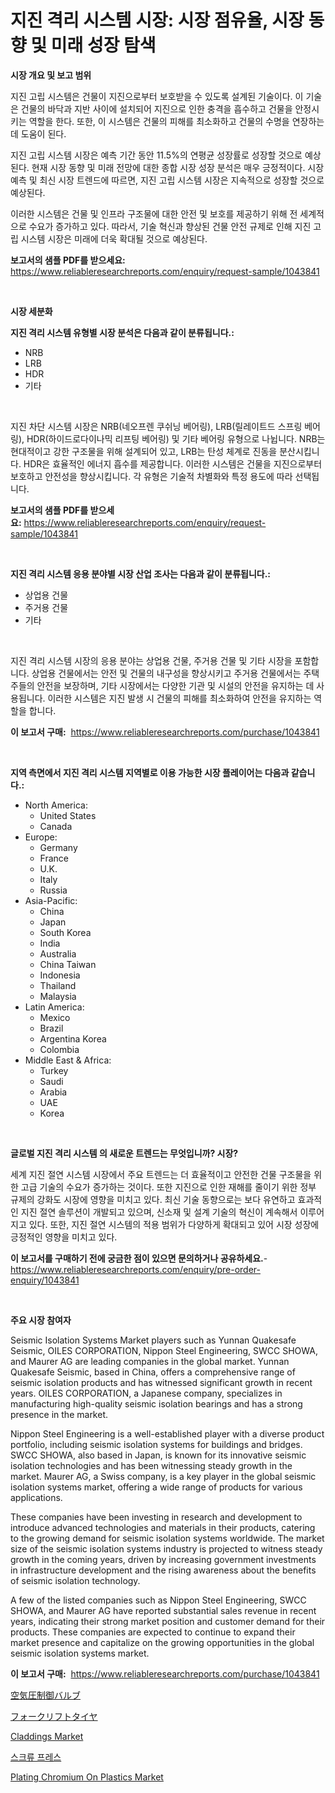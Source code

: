<p><h1>지진 격리 시스템 시장: 시장 점유율, 시장 동향 및 미래 성장 탐색</h1></p><p><strong>시장 개요 및 보고 범위</strong></p>
<p><p>지진 고립 시스템은 건물이 지진으로부터 보호받을 수 있도록 설계된 기술이다. 이 기술은 건물의 바닥과 지반 사이에 설치되어 지진으로 인한 충격을 흡수하고 건물을 안정시키는 역할을 한다. 또한, 이 시스템은 건물의 피해를 최소화하고 건물의 수명을 연장하는 데 도움이 된다.</p><p>지진 고립 시스템 시장은 예측 기간 동안 11.5%의 연평균 성장률로 성장할 것으로 예상된다. 현재 시장 동향 및 미래 전망에 대한 종합 시장 성장 분석은 매우 긍정적이다. 시장 예측 및 최신 시장 트렌드에 따르면, 지진 고립 시스템 시장은 지속적으로 성장할 것으로 예상된다.</p><p>이러한 시스템은 건물 및 인프라 구조물에 대한 안전 및 보호를 제공하기 위해 전 세계적으로 수요가 증가하고 있다. 따라서, 기술 혁신과 향상된 건물 안전 규제로 인해 지진 고립 시스템 시장은 미래에 더욱 확대될 것으로 예상된다.</p></p>
<p><strong>보고서의 샘플 PDF를 받으세요:</strong> <a href="https://www.reliableresearchreports.com/enquiry/request-sample/1043841">https://www.reliableresearchreports.com/enquiry/request-sample/1043841</a></p>
<p>&nbsp;</p>
<p><strong>시장 세분화</strong></p>
<p><strong>지진 격리 시스템 유형별 시장 분석은 다음과 같이 분류됩니다.:</strong></p>
<p><ul><li>NRB</li><li>LRB</li><li>HDR</li><li>기타</li></ul></p>
<p>&nbsp;</p>
<p><p>지진 차단 시스템 시장은 NRB(네오프렌 쿠쉬닝 베어링), LRB(릴레이트드 스프링 베어링), HDR(하이드로다이나믹 리프팅 베어링) 및 기타 베어링 유형으로 나뉩니다. NRB는 현대적이고 강한 구조물을 위해 설계되어 있고, LRB는 탄성 체계로 진동을 분산시킵니다. HDR은 효율적인 에너지 흡수를 제공합니다. 이러한 시스템은 건물을 지진으로부터 보호하고 안전성을 향상시킵니다. 각 유형은 기술적 차별화와 특정 용도에 따라 선택됩니다.</p></p>
<p><strong>보고서의 샘플 PDF를 받으세요:</strong>&nbsp;<a href="https://www.reliableresearchreports.com/enquiry/request-sample/1043841">https://www.reliableresearchreports.com/enquiry/request-sample/1043841</a></p>
<p>&nbsp;</p>
<p><strong> 지진 격리 시스템 응용 분야별 시장 산업 조사는 다음과 같이 분류됩니다.:</strong></p>
<p><ul><li>상업용 건물</li><li>주거용 건물</li><li>기타</li></ul></p>
<p>&nbsp;</p>
<p><p>지진 격리 시스템 시장의 응용 분야는 상업용 건물, 주거용 건물 및 기타 시장을 포함합니다. 상업용 건물에서는 안전 및 건물의 내구성을 향상시키고 주거용 건물에서는 주택주들의 안전을 보장하며, 기타 시장에서는 다양한 기관 및 시설의 안전을 유지하는 데 사용됩니다. 이러한 시스템은 지진 발생 시 건물의 피해를 최소화하여 안전을 유지하는 역할을 합니다.</p></p>
<p><strong>이 보고서 구매:</strong>&nbsp; <a href="https://www.reliableresearchreports.com/purchase/1043841">https://www.reliableresearchreports.com/purchase/1043841</a></p>
<p>&nbsp;</p>
<p><strong>지역 측면에서 지진 격리 시스템 지역별로 이용 가능한 시장 플레이어는 다음과 같습니다.:</strong></p>
<p><ul>
    <li>
        North America:
        <ul>
            <li>United States</li>
            <li>Canada</li>
        </ul>
    </li>
    <li>
        Europe:
        <ul>
            <li>Germany</li>
            <li>France</li>
            <li>U.K.</li>
            <li>Italy</li>
            <li>Russia</li>
        </ul>
    </li>
    <li>
        Asia-Pacific:
        <ul>
            <li>China</li>
            <li>Japan</li>
            <li>South Korea</li>
            <li>India</li>
            <li>Australia</li>
            <li>China Taiwan</li>
            <li>Indonesia</li>
            <li>Thailand</li>
            <li>Malaysia</li>
        </ul>
    </li>
    <li>
        Latin America:
        <ul>
            <li>Mexico</li>
            <li>Brazil</li>
            <li>Argentina Korea</li>
            <li>Colombia</li>
        </ul>
    </li>
    <li>
        Middle East & Africa:
        <ul>
            <li>Turkey</li>
            <li>Saudi</li>
            <li>Arabia</li>
            <li>UAE</li>
            <li>Korea</li>
        </ul>
    </li>
    </ul></p>
<p>&nbsp;</p>
<p><strong>글로벌 지진 격리 시스템 의 새로운 트렌드는 무엇입니까? 시장?</strong></p>
<p><p>세계 지진 절연 시스템 시장에서 주요 트렌드는 더 효율적이고 안전한 건물 구조물을 위한 고급 기술의 수요가 증가하는 것이다. 또한 지진으로 인한 재해를 줄이기 위한 정부 규제의 강화도 시장에 영향을 미치고 있다. 최신 기술 동향으로는 보다 유연하고 효과적인 지진 절연 솔루션이 개발되고 있으며, 신소재 및 설계 기술의 혁신이 계속해서 이루어지고 있다. 또한, 지진 절연 시스템의 적용 범위가 다양하게 확대되고 있어 시장 성장에 긍정적인 영향을 미치고 있다.</p></p>
<p><strong>이 보고서를 구매하기 전에 궁금한 점이 있으면 문의하거나 공유하세요.</strong>- <a href="https://www.reliableresearchreports.com/enquiry/pre-order-enquiry/1043841">https://www.reliableresearchreports.com/enquiry/pre-order-enquiry/1043841</a></p>
<p>&nbsp;</p>
<p><strong>주요 시장 참여자</strong></p>
<p><p>Seismic Isolation Systems Market players such as Yunnan Quakesafe Seismic, OILES CORPORATION, Nippon Steel Engineering, SWCC SHOWA, and Maurer AG are leading companies in the global market. Yunnan Quakesafe Seismic, based in China, offers a comprehensive range of seismic isolation products and has witnessed significant growth in recent years. OILES CORPORATION, a Japanese company, specializes in manufacturing high-quality seismic isolation bearings and has a strong presence in the market.</p><p>Nippon Steel Engineering is a well-established player with a diverse product portfolio, including seismic isolation systems for buildings and bridges. SWCC SHOWA, also based in Japan, is known for its innovative seismic isolation technologies and has been witnessing steady growth in the market. Maurer AG, a Swiss company, is a key player in the global seismic isolation systems market, offering a wide range of products for various applications.</p><p>These companies have been investing in research and development to introduce advanced technologies and materials in their products, catering to the growing demand for seismic isolation systems worldwide. The market size of the seismic isolation systems industry is projected to witness steady growth in the coming years, driven by increasing government investments in infrastructure development and the rising awareness about the benefits of seismic isolation technology.</p><p>A few of the listed companies such as Nippon Steel Engineering, SWCC SHOWA, and Maurer AG have reported substantial sales revenue in recent years, indicating their strong market position and customer demand for their products. These companies are expected to continue to expand their market presence and capitalize on the growing opportunities in the global seismic isolation systems market.</p></p>
<p><strong>이 보고서 구매:</strong>&nbsp;&nbsp;<a href="https://www.reliableresearchreports.com/purchase/1043841">https://www.reliableresearchreports.com/purchase/1043841</a></p>
<p><p><a href="https://github.com/ksxzwxabcuynh011/Market-Research-Report-List-1/blob/main/8379758190151.md">空気圧制御バルブ</a></p><p><a href="https://github.com/mcbeesbxa270/Market-Research-Report-List-1/blob/main/5280197190152.md">フォークリフトタイヤ</a></p><p><a href="https://github.com/BryceTownsendr/Market-Research-Report-List-3/blob/main/claddings-market.md">Claddings Market</a></p><p><a href="https://github.com/vskv4779xr1/Market-Research-Report-List-1/blob/main/8935651190027.md">스크류 프레스</a></p><p><a href="https://issuu.com/reportprime-2/docs/plating-chromium-on-plastics-market-size-2030.pptx">Plating Chromium On Plastics Market</a></p></p>
